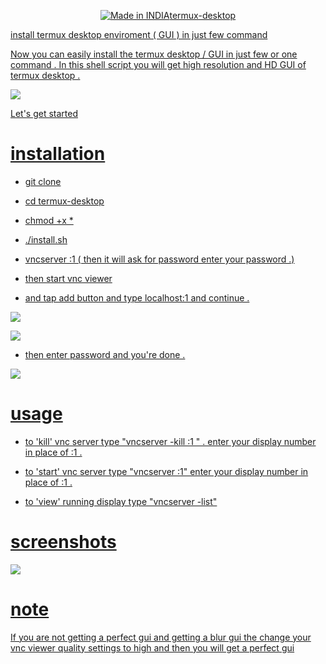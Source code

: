 <p align="center">
<a href="https://bit.ly/3bgtjYk"><img title="Made in INDIA"

# termux-desktop
install termux desktop enviroment ( GUI ) in just few command

Now you can easily install the termux desktop / GUI in just few or one command . In this shell script you will get high resolution and HD GUI of termux desktop .

![](Photo2.jpg)

Let's get started

# installation

- git clone 

- cd termux-desktop

- chmod +x *

- ./install.sh

- vncserver :1 ( then it will ask for password enter your password .)

- then start vnc viewer

- and tap add button and type localhost:1 and continue .

![](Photo1.jpg)

![](Photo4.jpg)

- then enter password and you're done .

![](Photo3.jpg)

# usage 
- to 'kill' vnc server type "vncserver -kill :1 " . enter your display number in place of :1 .

- to 'start' vnc server type "vncserver :1" enter your display number in place of :1 .

- to 'view' running display type "vncserver -list"

# screenshots

![](Photo2.jpg)

# note

If you are not getting a perfect gui and getting a blur gui the change your vnc viewer quality settings to high and then you will get a perfect gui 
